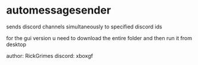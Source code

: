 # automessagesender
sends discord channels simultaneously to specified discord ids


for the gui version u need to download the entire folder and then run it from desktop

author: RickGrimes
discord: xboxgf
